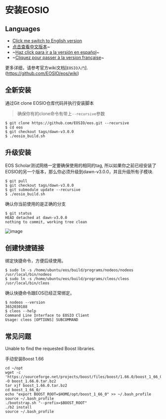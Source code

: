 # 安装EOSIO

## Languages

- [Click me switch to English version](README.md)
- [点击查看中文版本](README-ZH.md)~
- ~[Haz click para ir a la versión en español](README-ES.md)~
- ~[Cliquez pour passer à la version française](README-FR.md)~

更多详细，请参考官方wiki文档[`EOSIO入门`].(https://github.com/EOSIO/eos/wiki)

## 全新安装

通过Git clone EOSIO仓库代码并执行安装脚本

> 确保你有的clone命令有带上`--recursive`参数

```
$ git clone https://github.com/EOSIO/eos.git --recursive
$ cd eos
$ git checkout tags/dawn-v3.0.0
$ ./eosio_build.sh
```

## 升级安装

EOS Scholar测试网络一定要确保使用的相同的tag, 所以如果你之前已经安装了EOSIO的另一个版本，那么你必须升级到dawn-v3.0.0，并且升级所有子模块.

```
$ git pull
$ git checkout tags/dawn-v3.0.0
$ git submodule update --recursive
$ ./eosio_build.sh
```

确认你当前使用的是正确的分支

```
$ git status
HEAD detached at dawn-v3.0.0
nothing to commit, working tree clean
```

![image](https://user-images.githubusercontent.com/550895/38167725-4c594142-3508-11e8-94a8-0cb04d4dfe55.png)

## 创建快捷链接

绑定快捷命令，方便后续使用。 

```
$ sudo ln -s /home/ubuntu/eos/build/programs/nodeos/nodeos /usr/local/bin/nodeos
$ sudo ln -s /home/ubuntu/eos/build/programs/cleos/cleos /usr/local/bin/cleos
```

确认快捷命令跟EOS已经正常绑定。

```
$ nodeos --version
3652030188
$ cleos --help
Command Line Interface to EOSIO Client
Usage: cleos [OPTIONS] SUBCOMMAND
```

## 常见问题

Unable to find the requested Boost libraries. 

手动安装Boost 1.66

```
cd ~/opt
wget -c 'https://sourceforge.net/projects/boost/files/boost/1.66.0/boost_1_66_0.tar.bz2/download' -O boost_1.66.0.tar.bz2
tar xjf boost_1.66.0.tar.bz2
cd boost_1_66_0/
echo "export BOOST_ROOT=$HOME/opt/boost_1_66_0" >> ~/.bash_profile
source ~/.bash_profile
./bootstrap.sh "--prefix=$BOOST_ROOT"
./b2 install
source ~/.bash_profile
```


